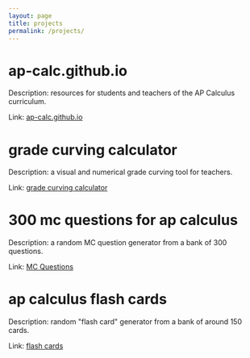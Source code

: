 ```yaml
---
layout: page
title: projects
permalink: /projects/
---
```


# ap-calc.github.io

Description: resources for students and teachers of the AP Calculus curriculum.

Link: <a href="https://ap-calc.github.io" target="_blank">ap-calc.github.io</a>

# grade curving calculator

Description: a visual and numerical grade curving tool for teachers.

Link: <a href="https://ap-calc.github.io/gcc/index.html" target="_blank">grade curving calculator</a>

# 300 mc questions for ap calculus 

Description: a random MC question generator from a bank of 300 questions.

Link: <a href="https://ap-calc.github.io/mcq/" target="_blank">MC Questions</a>

# ap calculus flash cards

Description: random "flash card" generator from a bank of around 150 cards.

Link: <a href="https://ap-calc.github.io/fcards/index.html" target="_blank">flash cards</a>


